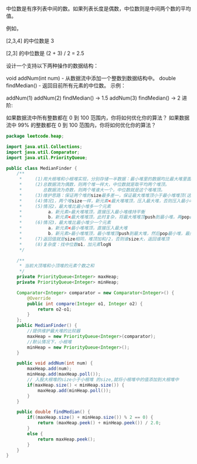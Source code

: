中位数是有序列表中间的数。如果列表长度是偶数，中位数则是中间两个数的平均值。

例如，

[2,3,4] 的中位数是 3

[2,3] 的中位数是 (2 + 3) / 2 = 2.5

设计一个支持以下两种操作的数据结构：

void addNum(int num) - 从数据流中添加一个整数到数据结构中。
double findMedian() - 返回目前所有元素的中位数。
示例：

addNum(1)
addNum(2)
findMedian() -> 1.5
addNum(3) 
findMedian() -> 2
进阶:

如果数据流中所有整数都在 0 到 100 范围内，你将如何优化你的算法？
如果数据流中 99% 的整数都在 0 到 100 范围内，你将如何优化你的算法？

```java
package leetcode.heap;

import java.util.Collections;
import java.util.Comparator;
import java.util.PriorityQueue;

public class MedianFinder {
    /**
     *     (1)用大根堆和小根堆实现，分别存储一半数据：最小堆里的数据均比最大堆里面数据大，且堆顶正好可以推出中间值。
     *     (2)总数据流为偶数，则两个堆一样大，中位数就是取平均两个堆顶。
     *        总数据流为奇数，则两个堆谁大一个，中位数就是这个堆堆顶。
     *     (3)维护思路：保证两个堆的size最多差一，保证最大堆堆顶小于最小堆堆顶(这样堆顶就和中位数有关系了)
     *     (4)情况1，两个堆size一样，新元素<最大堆堆顶，压入最大堆，否则压入最小堆
     *     (5)情况2，最大堆比最小堆多一个元素
     *          a，新元素>最大堆堆顶，直接压入最小堆维持平衡
     *          b，新元素<最大堆堆顶，此时复杂，将最大堆堆顶push到最小堆，再pop最大堆，最后压入新元素到最大堆
     *     (6)情况3，最大堆比最小堆少一个元素
     *          a，新元素<最小堆堆顶，直接压入最大堆
     *          b，新元素>最小堆堆顶，最小堆堆顶push到最大堆，然后pop最小堆，最后压入新元素到最小堆
     *     (7)返回值就是size相同，堆顶加和/2，否则谁size大，返回谁堆顶
     *     (8)复杂度：找中位数o1，加元素logN
     */

    /**
     * 当前大顶堆和小顶堆的元素个数之和
     */
    private PriorityQueue<Integer> maxHeap;
    private PriorityQueue<Integer> minHeap;

    Comparator<Integer> comparator = new Comparator<Integer>() {
        @Override
        public int compare(Integer o1, Integer o2) {
            return o2-o1;
        }
    };
    public MedianFinder() {
        //提供维护最大堆的比较器
        maxHeap = new PriorityQueue<Integer>(comparator);
        //默认情况下，小根堆
        minHeap = new PriorityQueue<Integer>();
    }

    public void addNum(int num) {
        maxHeap.add(num);
        minHeap.add(maxHeap.poll());
        // 入股大根堆的size小于小根堆 的size,就将小根堆中的值添加到大根堆中
        if(maxHeap.size() < minHeap.size()) {
            maxHeap.add(minHeap.poll());
        }
    }

    public double findMedian() {
        if((maxHeap.size() + minHeap.size()) % 2 == 0) {
            return (maxHeap.peek() + minHeap.peek()) / 2.0;
        }
        else {
            return maxHeap.peek();
        }
    }
}

```

